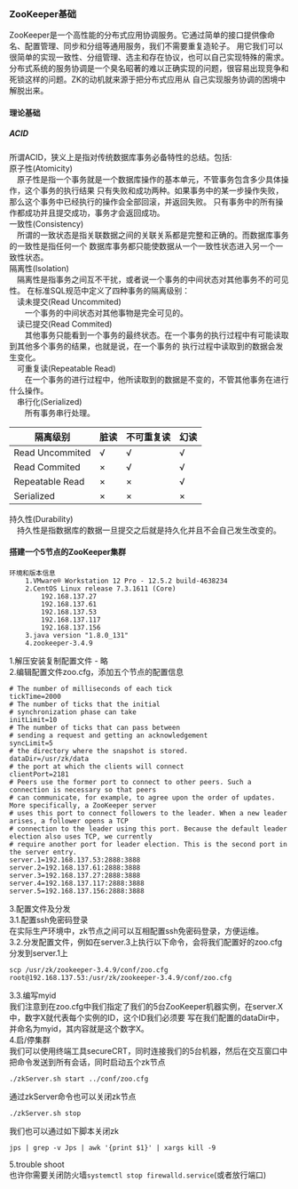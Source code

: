 ### ZooKeeper基础
ZooKeeper是一个高性能的分布式应用协调服务。它通过简单的接口提供像命名、配置管理、同步和分组等通用服务，我们不需要重复造轮子。
用它我们可以很简单的实现一致性、分组管理、选主和存在协议，也可以自己实现特殊的需求。    
分布式系统的服务协调是一个臭名昭著的难以正确实现的问题，很容易出现竞争和死锁这样的问题。ZK的动机就来源于把分布式应用从
自己实现服务协调的困境中解脱出来。
#### 理论基础
##### ACID
所谓ACID，狭义上是指对传统数据库事务必备特性的总结。包括:    
原子性(Atomicity)    
&ensp;&ensp;原子性是指一个事务就是一个数据库操作的基本单元，不管事务包含多少具体操作，这个事务的执行结果
只有失败和成功两种。如果事务中的某一步操作失败，那么这个事务中已经执行的操作会全部回滚，并返回失败。
只有事务中的所有操作都成功并且提交成功，事务才会返回成功。  
一致性(Consistency)    
&ensp;&ensp;所谓的一致状态是指关联数据之间的关联关系都是完整和正确的。而数据库事务的一致性是指任何一个
数据库事务都只能使数据从一个一致性状态进入另一个一致性状态。    
隔离性(Isolation)    
&ensp;&ensp;隔离性是指事务之间互不干扰，或者说一个事务的中间状态对其他事务不的可见性。
在标准SQL规范中定义了四种事务的隔离级别：    
&ensp;&ensp;读未提交(Read Uncommited)    
&ensp;&ensp;&ensp;&ensp;一个事务的中间状态对其他事物是完全可见的。    
&ensp;&ensp;读已提交(Read Commited)    
&ensp;&ensp;&ensp;&ensp;其他事务只能看到一个事务的最终状态。在一个事务的执行过程中有可能读取到其他多个事务的结果，也就是说，在一个事务的
执行过程中读取到的数据会发生变化。  
&ensp;&ensp;可重复读(Repeatable Read)    
&ensp;&ensp;&ensp;&ensp;在一个事务的进行过程中，他所读取到的数据是不变的，不管其他事务在进行什么操作。   
&ensp;&ensp;串行化(Serialized)    
&ensp;&ensp;&ensp;&ensp;所有事务串行处理。

| 隔离级别          |脏读     |不可重复读 |幻读   |
| --------          |-----  |----       |----   |
| Read Uncommited   |√      |√          |√       |
| Read Commited     |×      |√          |√       |
| Repeatable Read   |×      |×          |√       |
| Serialized        |×      |×          |×       |

持久性(Durability)    
&ensp;&ensp;持久性是指数据库的数据一旦提交之后就是持久化并且不会自己发生改变的。

#### 搭建一个5节点的ZooKeeper集群
    环境和版本信息
        1.VMware® Workstation 12 Pro - 12.5.2 build-4638234
        2.CentOS Linux release 7.3.1611 (Core) 
            192.168.137.27
            192.168.137.61
            192.168.137.53
            192.168.137.117
            192.168.137.156            
        3.java version "1.8.0_131"
        4.zookeeper-3.4.9
1.解压安装复制配置文件 - 略    
2.编辑配置文件zoo.cfg，添加五个节点的配置信息

    # The number of milliseconds of each tick
    tickTime=2000
    # The number of ticks that the initial
    # synchronization phase can take
    initLimit=10
    # The number of ticks that can pass between
    # sending a request and getting an acknowledgement
    syncLimit=5
    # the directory where the snapshot is stored.
    dataDir=/usr/zk/data
    # the port at which the clients will connect
    clientPort=2181
    # Peers use the former port to connect to other peers. Such a connection is necessary so that peers 
    # can communicate, for example, to agree upon the order of updates. More specifically, a ZooKeeper server 
    # uses this port to connect followers to the leader. When a new leader arises, a follower opens a TCP 
    # connection to the leader using this port. Because the default leader election also uses TCP, we currently 
    # require another port for leader election. This is the second port in the server entry.
    server.1=192.168.137.53:2888:3888
    server.2=192.168.137.61:2888:3888
    server.3=192.168.137.27:2888:3888
    server.4=192.168.137.117:2888:3888
    server.5=192.168.137.156:2888:3888
3.配置文件及分发    
3.1.配置ssh免密码登录   
在实际生产环境中，zk节点之间可以互相配置ssh免密码登录，方便运维。   
3.2.分发配置文件，例如在server.3上执行以下命令，会将我们配置好的zoo.cfg分发到server.1上    
    
    scp /usr/zk/zookeeper-3.4.9/conf/zoo.cfg root@192.168.137.53:/usr/zk/zookeeper-3.4.9/conf/zoo.cfg

3.3.编写myid    
我们注意到在zoo.cfg中我们指定了我们的5台ZooKeeper机器实例，在server.X中，数字X就代表每个实例的ID，这个ID我们必须要
写在我们配置的dataDir中，并命名为myid，其内容就是这个数字X。   
4.启/停集群    
我们可以使用终端工具secureCRT，同时连接我们的5台机器，然后在交互窗口中把命令发送到所有会话，同时启动五个zk节点

    ./zkServer.sh start ../conf/zoo.cfg
通过zkServer命令也可以关闭zk节点

    ./zkServer.sh stop
我们也可以通过如下脚本关闭zk

    jps | grep -v Jps | awk '{print $1}' | xargs kill -9
5.trouble shoot   
也许你需要关闭防火墙```systemctl stop firewalld.service```(或者放行端口)
